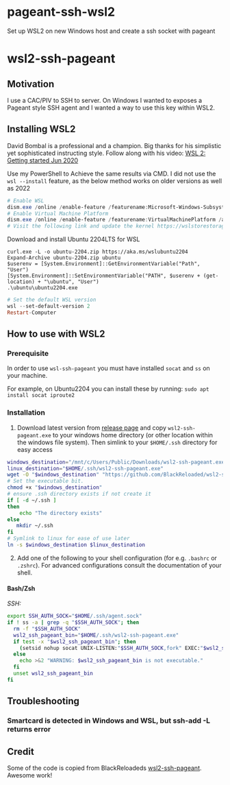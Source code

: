 # pageant-ssh-wsl2
Set up WSL2 on new Windows host and create a ssh socket with pageant

# wsl2-ssh-pageant

## Motivation
I use a CAC/PIV to SSH to server. On Windows I wanted to exposes a Pageant style SSH agent and I wanted a way to use this key within WSL2.

## Installing WSL2

David Bombal is a professional and a champion. Big thanks for his simplistic yet sophisticated instructing style. Follow along with his video:
[WSL 2: Getting started Jun 2020](https://www.youtube.com/watch?v=_fntjriRe48)

Use my PowerShell to Achieve the same results via CMD. I did not use the `wsl --install` feature, as the below method works on older versions as well as 2022

```PowerShell
# Enable WSL
dism.exe /online /enable-feature /featurename:Microsoft-Windows-Subsystem-Linux /all /norestart
# Enable Virtual Machine Platform
dism.exe /online /enable-feature /featurename:VirtualMachinePlatform /all /norestart
# Visit the following link and update the kernel https://wslstorestorage.blob.core.windows.net/wslblob/wsl_update_x64.msi
```
Download and install Ubuntu 2204LTS for WSL
```
curl.exe -L -o ubuntu-2204.zip https://aka.ms/wslubuntu2204
Expand-Archive ubuntu-2204.zip ubuntu
$userenv = [System.Environment]::GetEnvironmentVariable("Path", "User")
[System.Environment]::SetEnvironmentVariable("PATH", $userenv + (get-location) + "\ubuntu", "User")
.\ubuntu\ubuntu2204.exe
```

```PowerShell
# Set the default WSL version
wsl --set-default-version 2
Restart-Computer
```


## How to use with WSL2

### Prerequisite
In order to use `wsl-ssh-pageant` you must have installed `socat` and `ss` on your machine.

For example, on Ubuntu2204 you can install these by running: `sudo apt install socat iproute2`

### Installation
1. Download latest version from [release page](https://github.com/BlackReloaded/wsl2-ssh-pageant/releases/latest) and copy `wsl2-ssh-pageant.exe` to your windows home directory (or other location within the windows file system). Then simlink to your `$HOME/.ssh` directory for easy access

```bash
windows_destination="/mnt/c/Users/Public/Downloads/wsl2-ssh-pageant.exe"
linux_destination="$HOME/.ssh/wsl2-ssh-pageant.exe"
wget -O "$windows_destination" "https://github.com/BlackReloaded/wsl2-ssh-pageant/releases/latest/download/wsl2-ssh-pageant.exe"
# Set the executable bit.
chmod +x "$windows_destination"
# ensure .ssh directory exists if not create it
if [ -d ~/.ssh ] 
then
    echo "The directory exists"
else
   mkdir ~/.ssh
fi
# Symlink to linux for ease of use later
ln -s $windows_destination $linux_destination
```

2. Add one of the following to your shell configuration (for e.g. `.bashrc` or `.zshrc`). For advanced configurations consult the documentation of your shell.

#### Bash/Zsh

*SSH:*
```bash
export SSH_AUTH_SOCK="$HOME/.ssh/agent.sock"
if ! ss -a | grep -q "$SSH_AUTH_SOCK"; then
  rm -f "$SSH_AUTH_SOCK"
  wsl2_ssh_pageant_bin="$HOME/.ssh/wsl2-ssh-pageant.exe"
  if test -x "$wsl2_ssh_pageant_bin"; then
    (setsid nohup socat UNIX-LISTEN:"$SSH_AUTH_SOCK,fork" EXEC:"$wsl2_ssh_pageant_bin" >/dev/null 2>&1 &)
  else
    echo >&2 "WARNING: $wsl2_ssh_pageant_bin is not executable."
  fi
  unset wsl2_ssh_pageant_bin
fi
```

## Troubleshooting

### Smartcard is detected in Windows and WSL, but ssh-add -L returns error

## Credit

Some of the code is copied from BlackReloadeds [wsl2-ssh-pageant](https://github.com/BlackReloaded/wsl2-ssh-pageant). Awesome work!
